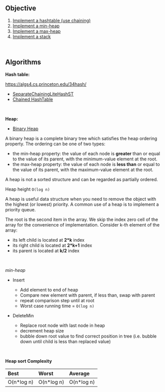 ## Objective 

1. [Implement a hashtable (use chaining)](src/main/java/com/github/noconnor/reference/ChainedHashTable.java)
2. [Implement a min-heap](src/main/java/com/github/noconnor/reference/MinHeap.java)
3. [Implement a max-heap](src/main/java/com/github/noconnor/reference/MaxHeap.java)
4. [Implement a stack](src/main/java/com/github/noconnor/reference/Stack.java)

<br>

## Algorithms

**Hash table:**

https://algs4.cs.princeton.edu/34hash/

* [SeparateChainingLiteHashST](https://algs4.cs.princeton.edu/34hash/SeparateChainingLiteHashST.java.html)
* [Chained HashTable](http://www.algolist.net/Data_structures/Hash_table/Chaining)

<br>

**Heap:**

* [Binary Heap](https://www.cs.cmu.edu/~adamchik/15-121/lectures/Binary%20Heaps/heaps.html)

A binary heap is a complete binary tree which satisfies the heap ordering property. The ordering can be one of two types:

* the min-heap property: the value of each node is **greater** than or equal to the value of its parent, with the minimum-value element at the root.
* the max-heap property: the value of each node is **less than** or equal to the value of its parent, with the maximum-value element at the root.

A heap is not a sorted structure and can be regarded as partially ordered.

Heap height `O(log n)`

A heap is useful data structure when you need to remove the object with the highest (or lowest) priority. 
A common use of a heap is to implement a priority queue.

The root is the second item in the array. 
We skip the index zero cell of the array for the convenience of implementation. 
Consider k-th element of the array:

* its left child is located at **2\*k** index 
* its right child is located at **2\*k+1** index 
* its parent is located at **k/2** index

<br>

*min-heap*

* Insert
  * Add element to end of heap
  * Compare new element with parent, if less than, swap with parent
  * repeat comparison step until at root
  * Worst case running time = `O(log n)`

* DeleteMin
  * Replace root node with last node in heap
  * decrement heap size
  * bubble down root value to find correct position in tree (i.e. bubble down until child is less than replaced value)

<br>

**Heap sort Complexity**

| Best| Worst | Average |
|:----|:------|:--------|
|O(n*log n)|O(n*log n)|O(n*log n)|

